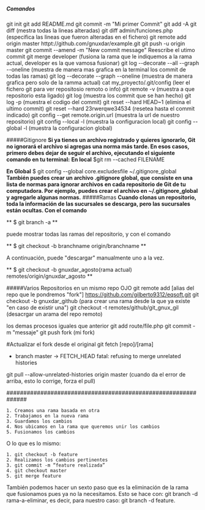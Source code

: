##### Comandos
git init
git add README.md
git commit -m "Mi primer Commit"
git add -A
git diff    (mestra todas la lineas alteradas)
git diff admin/funciones.php    (especifica las lineas que fueron alteradas en el fichero)
git remote add origin master httpt://github.com/gnuxdar/example.git
git push -u origin master
git commit --amend -m "New commit message"  Reescribe el utimo commit
git merge developer  (fusiona la rama que le indiquemos a la rama actual, developer es la que vamosa  fusionar)
git log --decorate --all --graph --oneline  (muestra de manera mas grafica en la terminal los commit de todas las ramas)
git log --decorate --graph --oneline        (muestra de manera grafica pero solo de la ramma actual)
cat my_proyecto/.git/config   (leer el fichero git para ver repositosio remoto o info)
git remote -v   (muestra a que repositorio esta ligado)
git log         (muestra los commit que se han hecho)
git log -p      (muestra el codigo del commit)
git reset --hard HEAD~1  (elimina el ultimo commit)
git reset --hard 23rwerqwe34534 (resetea hasta el commit indicado)
git config --get remote.origin.url 	(muestra la url de nuestro repositorio)
git config --local -l 				(muestra la configuracion local)
git config --global -l 				(muestra la configuracion global)

#####Gitignore
**Si ya tienes un archivo registrado y quieres ignorarlo, Git no ignorará el archivo si agregas una norma más tarde. En esos casos, primero debes dejar de seguir el archivo, ejecutando el siguiente comando en tu terminal:**
**En local**
$git rm --cached FILENAME

**En Global**
$ git config --global core.excludesfile ~/.gitignore_global
**También puedes crear un archivo .gitignore global, que consiste en una lista de normas para ignorar archivos en cada repositorio de Git de tu computadora. Por ejemplo, puedes crear el archivo en ~/.gitignore_global y agregarle algunas normas.**
#####Ramas
**Cuando clonas un repositorio, toda la información de las sucursales se descarga, pero las sucursales están ocultas. Con el comando**

** $ git branch -a **

puede mostrar todas las ramas del repositorio, y con el comando 

** $ git checkout -b branchname origin/branchname **

 A continuación, puede "descargar" manualmente uno a la vez. 

** $ git checkout -b gnuxdar_agosto(rama actual) remotes/origin/gnuxdar_agosto **

#####Varios Repositorios en un mismo repo OJO
git remote add [alias del repo que le pondremos "fork"] https://github.com/gilberto9312/eqsoft.git
git checkout -b gnuxdar_github  (para crear una rama desde la que ya existe "en caso de existir una")
git checkout -t remotes/github/git_gnux_gil     (desacrgar un arama del repo remoto)

los demas procesos iguales que anterior
    git add route/file.php
    git commit -m "messaje"
    git push fork (mi fork)

#Actualizar el fork desde el original
    git fetch [repo]/[rama]

 * branch            master     -> FETCH_HEAD
fatal: refusing to merge unrelated histories

git pull --allow-unrelated-histories origin master  (cuando da el error de arriba, esto lo corrige, forza el pull)

##############################################################

    1. Creamos una rama basada en otra
    2. Trabajamos en la nueva rama
    3. Guardamos los cambios
    4. Nos ubicamos en la rama que queremos unir los cambios
    5. Fusionamos los cambios

O lo que es lo mismo:

    1. git checkout -b feature
    2. Realizamos los cambios pertinentes
    3. git commit -m “feature realizada”
    4. git checkout master
    5. git merge feature

También podemos hacer un sexto paso que es la eliminación de la rama que fusionamos pues ya no la necesitamos. Esto se hace con: git branch -d rama-a-eliminar, es decir, para nuestro caso: git branch -d feature.